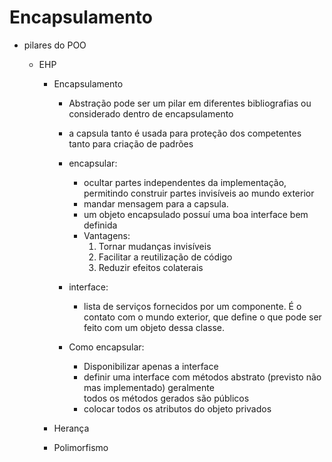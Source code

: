 # Encapsulamento

- pilares do POO

  - EHP

    - Encapsulamento

      - Abstração pode ser um pilar em diferentes bibliografias
        ou considerado dentro de encapsulamento

      - a capsula tanto é usada para proteção dos competentes tanto para criação de padrões

      - encapsular:

        - ocultar partes independentes da implementação, permitindo construir partes invisíveis ao mundo exterior
        - mandar mensagem para a capsula.
        - um objeto encapsulado possuí uma boa interface bem definida
        - Vantagens:
          1. Tornar mudanças invisíveis
          1. Facilitar a reutilização de código
          1. Reduzir efeitos colaterais

      - interface:

        - lista de serviços fornecidos por um componente. É o contato com o mundo exterior, que define o que pode ser feito com um objeto dessa classe.

      - Como encapsular:
        - Disponibilizar apenas a interface
        - definir uma interface com métodos abstrato (previsto não mas implementado) geralmente <br>todos os métodos gerados são públicos
        - colocar todos os atributos do objeto privados

    - Herança
    - Polimorfismo
